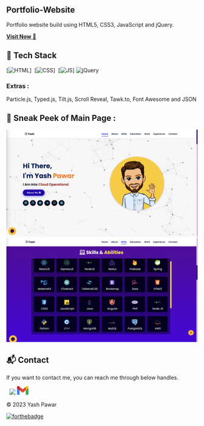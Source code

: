 ## Portfolio-Website
Portfolio website  build using HTML5, CSS3, JavaScript and jQuery.

<a href="https://neuyash.github.io/portfolio/" target="_blank">**Visit Now** 🚀</a>


## 📌 Tech Stack
[![HTML](https://img.shields.io/badge/html5%20-%23E34F26.svg?&style=for-the-badge&logo=html5&logoColor=white)]&nbsp;
[![CSS](https://img.shields.io/badge/css3%20-%231572B6.svg?&style=for-the-badge&logo=css3&logoColor=white)]&nbsp;
[![JS](https://img.shields.io/badge/javascript%20-%23323330.svg?&style=for-the-badge&logo=javascript&logoColor=%23F7DF1E)]
<img alt="jQuery" src="https://img.shields.io/badge/jquery-%230769AD.svg?style=for-the-badge&logo=jquery&logoColor=white"/>

### Extras : 
Particle.js, Typed.js, Tilt.js, Scroll Reveal, Tawk.to, Font Awesome and JSON

## 📌 Sneak Peek of Main Page :
![mockup720](./assets/images/landingpage.png)
![ss](./assets/images/skills.png)


<h2>📬 Contact</h2>


If you want to contact me, you can reach me through below handles.

&nbsp;&nbsp;<a href="https://www.linkedin.com/in/yashpawar642/"><img src="https://www.felberpr.com/wp-content/uploads/linkedin-logo.png" width="30"></img></a>
<a href="mailto:pawar.ya@northeastern.edu"><img src="./assets/images/gmail.webp" width="30"></img></a>


© 2023 Yash Pawar


[![forthebadge](https://forthebadge.com/images/badges/built-with-love.svg)](https://forthebadge.com)
